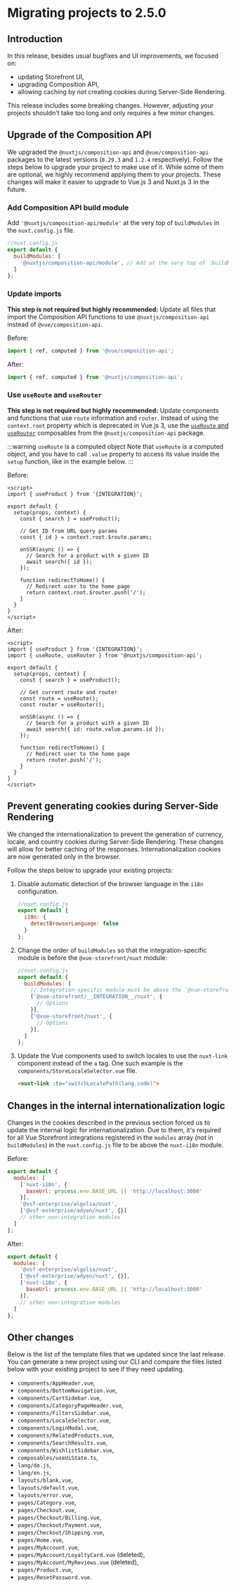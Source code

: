 # Migrating projects to 2.5.0

## Introduction

In this release, besides usual bugfixes and UI improvements, we focused on:

* updating Storefront UI,
* upgrading Composition API,
* allowing caching by not creating cookies during Server-Side Rendering.

This release includes some breaking changes. However, adjusting your projects shouldn't take too long and only requires a few minor changes.

## Upgrade of the Composition API

We upgraded the `@nuxtjs/composition-api` and `@vue/composition-api` packages to the latest versions (`0.29.3` and `1.2.4` respectively). Follow the steps below to upgrade your project to make use of it. While some of them are optional, we highly recommend applying them to your projects. These changes will make it easier to upgrade to Vue.js 3 and Nuxt.js 3 in the future.

### Add Composition API build module

Add `'@nuxtjs/composition-api/module'` at the very top of `buildModules` in the `nuxt.config.js` file.

```javascript
//nuxt.config.js
export default {
  buildModules: [
    '@nuxtjs/composition-api/module', // Add at the very top of `buildModules`
  ]
};
```

### Update imports

**This step is not required but highly recommended:** Update all files that import the Composition API functions to use `@nuxtjs/composition-api` instead of `@vue/composition-api`.

Before:

```javascript
import { ref, computed } from '@vue/composition-api';
```

After:

```javascript
import { ref, computed } from '@nuxtjs/composition-api';
```

### Use `useRoute` and `useRouter`

**This step is not required but highly recommended:** Update components and functions that use `route` information and `router`. Instead of using the `context.root` property which is deprecated in Vue.js 3, use the [`useRoute` and `useRouter`](https://composition-api.nuxtjs.org/packages/routes) composables from the `@nuxtjs/composition-api` package.

:::warning `useRoute` is a computed object
Note that `useRoute` is a computed object, and you have to call `.value` property to access its value inside the `setup` function, like in the example below.
:::

Before:

```vue{9,13,18}
<script>
import { useProduct } from '{INTEGRATION}';

export default {
  setup(props, context) {
    const { search } = useProduct();

    // Get ID from URL query params
    const { id } = context.root.$route.params;

    onSSR(async () => {
      // Search for a product with a given ID
      await search({ id });
    });

    function redirectToHome() {
      // Redirect user to the home page
      return context.root.$router.push('/');
    }
  }
}
</script>
```

After:

```vue{3,10-11,15,20}
<script>
import { useProduct } from '{INTEGRATION}';
import { useRoute, useRouter } from '@nuxtjs/composition-api';

export default {
  setup(props, context) {
    const { search } = useProduct();

    // Get current route and router
    const route = useRoute();
    const router = useRouter();

    onSSR(async () => {
      // Search for a product with a given ID
      await search({ id: route.value.params.id });
    });

    function redirectToHome() {
      // Redirect user to the home page
      return router.push('/');
    }
  }
}
</script>
```

## Prevent generating cookies during Server-Side Rendering

We changed the internationalization to prevent the generation of currency, locale, and country cookies during Server-Side Rendering. These changes will allow for better caching of the responses. Internationalization cookies are now generated only in the browser.

Follow the steps below to upgrade your existing projects:

1. Disable automatic detection of the browser language in the `i18n` configuration.

    ```javascript
    //nuxt.config.js
    export default {
      i18n: {
        detectBrowserLanguage: false
      }
    };
    ```

2. Change the order of `buildModules` so that the integration-specific module is before the `@vue-storefront/nuxt` module:

    ```javascript
    //nuxt.config.js
    export default {
      buildModules: [
        // Integration-specific module must be above the `@vue-storefront/nuxt` module
        ['@vue-storefront/__INTEGRATION__/nuxt', {
          // Options
        }],
        ['@vue-storefront/nuxt', {
          // Options
        }],
      ]
    };
    ```

3. Update the Vue components used to switch locales to use the `nuxt-link` component instead of the `a` tag. One such example is the `components/StoreLocaleSelector.vue` file.

    ```html
    <nuxt-link :to="switchLocalePath(lang.code)">
    ```

## Changes in the internal internationalization logic

Changes in the cookies described in the previous section forced us to update the internal logic for internationalization. Due to them, it's required for all Vue Storefront integrations registered in the `modules` array (not in `buildModules`) in the `nuxt.config.js` file to be above the `nuxt-i18n` module.

Before:

```javascript
export default {
  modules: [
    ['nuxt-i18n', {
      baseUrl: process.env.BASE_URL || 'http://localhost:3000'
    }],
    '@vsf-enterprise/algolia/nuxt',
    ['@vsf-enterprise/adyen/nuxt', {}]
    // other non-integration modules
  ]
};
```

After:

```javascript
export default {
  modules: [
    '@vsf-enterprise/algolia/nuxt',
    ['@vsf-enterprise/adyen/nuxt', {}],
    ['nuxt-i18n', {
      baseUrl: process.env.BASE_URL || 'http://localhost:3000'
    }],
    // other non-integration modules
  ]
};
```

## Other changes

Below is the list of the template files that we updated since the last release. You can generate a new project using our CLI and compare the files listed below with your existing project to see if they need updating.

* `components/AppHeader.vue`,
* `components/BottomNavigation.vue`,
* `components/CartSidebar.vue`,
* `components/CategoryPageHeader.vue`,
* `components/FiltersSidebar.vue`,
* `components/LocaleSelector.vue`,
* `components/LoginModal.vue`,
* `components/RelatedProducts.vue`,
* `components/SearchResults.vue`,
* `components/WishlistSidebar.vue`,
* `composables/useUiState.ts`,
* `lang/de.js`,
* `lang/en.js`,
* `layouts/blank.vue`,
* `layouts/default.vue`,
* `layouts/error.vue`,
* `pages/Category.vue`,
* `pages/Checkout.vue`,
* `pages/Checkout/Billing.vue`,
* `pages/Checkout/Payment.vue`,
* `pages/Checkout/Shipping.vue`,
* `pages/Home.vue`,
* `pages/MyAccount.vue`,
* `pages/MyAccount/LoyaltyCard.vue` (deleted),
* `pages/MyAccount/MyReviews.vue` (deleted),
* `pages/Product.vue`,
* `pages/ResetPassword.vue`.

